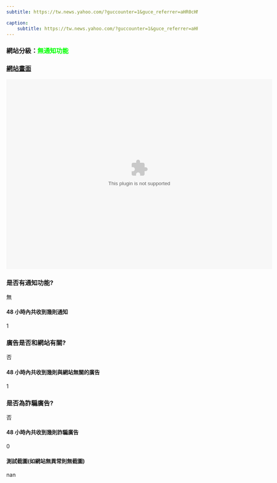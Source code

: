 ```yaml
---
subtitle: https://tw.news.yahoo.com/?guccounter=1&guce_referrer=aHR0cHM6Ly93d3cubXlsaW5rLmNvbS50dy8&guce_referrer_sig=AQAAADvTjgBPruZYBhHCuSAHioIo7xhbFICVSnJlPaEvQ4f-HTZ6J8l5kUFoVjRb5lvQCfk35CoTw0y7QOLpHhp6KfgEAGytI0sbaSYw8Mz3w8TkLidEUwzwqEVq1DwmSKSI7Qak4U0JIqU-Fsmsf0x-kI8unI243rntyo7BHANZzGIQ

caption:
	subtitle: https://tw.news.yahoo.com/?guccounter=1&guce_referrer=aHR0cHM6Ly93d3cubXlsaW5rLmNvbS50dy8&guce_referrer_sig=AQAAADvTjgBPruZYBhHCuSAHioIo7xhbFICVSnJlPaEvQ4f-HTZ6J8l5kUFoVjRb5lvQCfk35CoTw0y7QOLpHhp6KfgEAGytI0sbaSYw8Mz3w8TkLidEUwzwqEVq1DwmSKSI7Qak4U0JIqU-Fsmsf0x-kI8unI243rntyo7BHANZzGIQ
---
```


<h3>網站分級：<font color="#00FF00">無通知功能</font></h3>

### [網站畫面](https://tw.news.yahoo.com/?guccounter=1&guce_referrer=aHR0cHM6Ly93d3cubXlsaW5rLmNvbS50dy8&guce_referrer_sig=AQAAADvTjgBPruZYBhHCuSAHioIo7xhbFICVSnJlPaEvQ4f-HTZ6J8l5kUFoVjRb5lvQCfk35CoTw0y7QOLpHhp6KfgEAGytI0sbaSYw8Mz3w8TkLidEUwzwqEVq1DwmSKSI7Qak4U0JIqU-Fsmsf0x-kI8unI243rntyo7BHANZzGIQ)
<embed src="https://web.archive.org/web/https://tw.news.yahoo.com/?guccounter=1&guce_referrer=aHR0cHM6Ly93d3cubXlsaW5rLmNvbS50dy8&guce_referrer_sig=AQAAADvTjgBPruZYBhHCuSAHioIo7xhbFICVSnJlPaEvQ4f-HTZ6J8l5kUFoVjRb5lvQCfk35CoTw0y7QOLpHhp6KfgEAGytI0sbaSYw8Mz3w8TkLidEUwzwqEVq1DwmSKSI7Qak4U0JIqU-Fsmsf0x-kI8unI243rntyo7BHANZzGIQ" style="width:700px; height: 500px;">

### 是否有通知功能?
無

#### 48 小時內共收到幾則通知
1

### 廣告是否和網站有關?
否

#### 48 小時內共收到幾則與網站無關的廣告
1

### 是否為詐騙廣告?
否

#### 48 小時內共收到幾則詐騙廣告
0

#### 測試截圖(如網站無異常則無截圖)
nan

